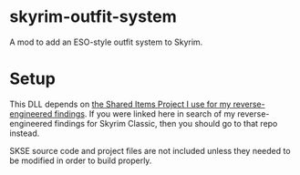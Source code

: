 # skyrim-outfit-system
A mod to add an ESO-style outfit system to Skyrim.

# Setup

This DLL depends on [the Shared Items Project I use for my reverse-engineered findings](https://github.com/DavidJCobb/skyrim-classic-re). If you were linked here in search of my reverse-engineered findings for Skyrim Classic, then you should go to that repo instead.

SKSE source code and project files are not included unless they needed to be modified in order to build properly.
